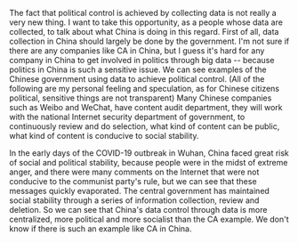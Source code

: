 
The fact that political control is achieved by collecting data is not really a very new thing. I want to take this opportunity, as a people whose data are collected, to talk about what China is doing in this regard. First of all, data collection in China should largely be done by the government. I'm not sure if there are any companies like CA in China, but I guess it's hard for any company in China to get involved in politics through big data -- because politics in China is such a sensitive issue. We can see examples of the Chinese government using data to achieve political control. (All of the following are my personal feeling and speculation, as for Chinese citizens political, sensitive things are not transparent) Many Chinese companies such as Weibo and WeChat, have content audit department, they will work with the national Internet security department of government, to continuously review and do selection, what kind of content can be public, what kind of content is conducive to social stability.

In the early days of the COVID-19 outbreak in Wuhan, China faced great risk of social and political stability, because people were in the midst of extreme anger, and there were many comments on the Internet that were not conducive to the communist party's rule, but we can see that these messages quickly evaporated. The central government has maintained social stability through a series of information collection, review and deletion. So we can see that China's data control through data is more centralized, more political and more socialist than the CA example. We don't know if there is such an example like CA in China.
